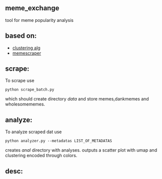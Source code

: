 ## meme_exchange
tool for meme popularity analysis

## based on: 
* [clustering alg](https://github.com/zegami/image-similarity-clustering)
* [memescraper](https://github.com/Salil-Jain/memescraper)

## scrape:

To scrape use
```
python scrape_batch.py
```
which should create directory *data* and store memes,dankmemes and wholesomememes. 

## analyze:
To analyze scraped dat use
```
python analyzer.py --metadatas LIST_OF_METADATAS
```
creates *anal* directory with analyses. outputs a scatter plot with umap and clustering encoded through colors.

## desc:
